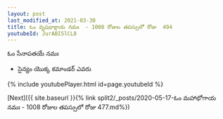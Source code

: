 ```yaml
---
layout: post
last_modified_at: 2021-03-30
title: ఓం వృషభాక్షాయ నమః  - 1008 రోజుల తపస్సులో రోజు  494
youtubeId: JurABI5lCL8
---
```

 
 
 ఓం సేనాపతయే నమః  
 
 -  సైన్యం యొక్క కమాండర్ ఎవరు 
 
  
 
  
 
 
 
 
 
 


{% include youtubePlayer.html id=page.youtubeId %}
 
[Next]({{ site.baseurl }}{% link  split2/_posts/2020-05-17-ఓం మహాభోగాయ నమః  - 1008 రోజుల తపస్సులో రోజు  477.md%})
 

